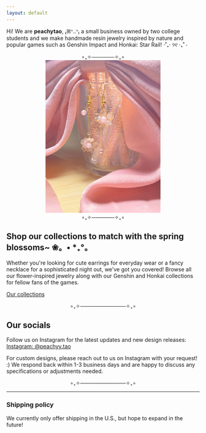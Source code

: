 ```yaml
---
layout: default
---
```


Hi! We are **peachytao**, ₍ꕤᐢ..ᐢ₎ a small business owned by two college students and we make handmade resin jewelry inspired by nature and popular games such as Genshin Impact and Honkai: Star Rail! ⋅˚₊‧ ୨୧ ‧₊˚ ⋅

<div style="text-align: center;">
  ∘₊✧──────✧₊∘
</div>

<div style="text-align: center;">
  <img src="https://github.com/emi-lycheee/peachytao/blob/main/assets/images/pink%20asym%20earrings.jpg?raw=true" alt="PinkAsymEarrings" width="300" />
</div>

<div style="text-align: center;">
  ∘₊✧──────✧₊∘
</div>

## Shop our collections to match with the spring blossoms~ ❀。• *₊°。

Whether you're looking for cute earrings for everyday wear or a fancy necklace for a sophisticated night out, we've got you covered! Browse all our flower-inspired jewelry along with our Genshin and Honkai collections for fellow fans of the games.

[Our collections](./collection.html)

<div style="text-align: center;">
  ∘₊✧────────────✧₊∘
</div>

## Our socials

Follow us on Instagram for the latest updates and new design releases:
[Instagram: @peachyy.tao](https://www.instagram.com/peachyy.tao/?igsh=MTFjbzdoNXc0bXlyag%3D%3D)

For custom designs, please reach out to us on Instagram with your request! :) We respond back within 1-3 business days and are happy to discuss any specifications or adjustments needed.

<div style="text-align: center;">
  ∘₊✧────────────✧₊∘
</div>

---

### Shipping policy
We currently only offer shipping in the U.S., but hope to expand in the future!
